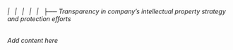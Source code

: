 ###### |   |   |   |   |   ├── Transparency in company’s intellectual property strategy and protection efforts

*Add content here*